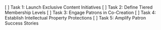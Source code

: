 [ ] Task 1: Launch Exclusive Content Initiatives
[ ] Task 2: Define Tiered Membership Levels
[ ] Task 3: Engage Patrons in Co-Creation
[ ] Task 4: Establish Intellectual Property Protections
[ ] Task 5: Amplify Patron Success Stories